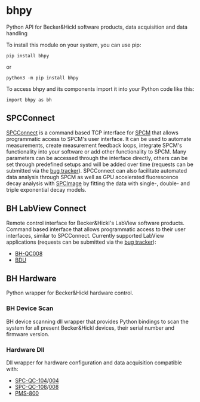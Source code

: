 # bhpy

Python API for Becker&Hickl software products, data acquisition and data handling

To install this module on your system, you can use pip: 

    pip install bhpy

or

    python3 -m pip install bhpy

To access bhpy and its components import it into your Python code like this:

    import bhpy as bh

## SPCConnect

[SPCConnect](https://www.becker-hickl.com/products/spcconnect) is a command based TCP interface for [SPCM](https://www.becker-hickl.com/products/spcm-data-acquisition-software) that allows programmatic access to SPCM's user interface. It can be used to automate measurements, create measurement feedback loops, integrate SPCM's functionality into your software or add other functionality to SPCM. Many parameters can be accessed through the interface directly, others can be set through predefined setups and will be added over time (requests can be submitted via the [bug tracker](https://github.com/bhmarscheck/bhpy/issues)). SPCConnect can also facilitate automated data analysis through SPCM as well as GPU accelerated fluorescence decay analysis with [SPCImage](https://www.becker-hickl.com/products/spcimage) by fitting the data with single-, double- and triple exponential decay models.

## BH LabView Connect

Remote control interface for Becker&Hickl's LabView software products. Command based interface that allows programmatic access to their user interfaces, similar to SPCConnect. Currently supported LabView applications (requests can be submitted via the [bug tracker](https://github.com/bhmarscheck/bhpy/issues)):
- [BH-QC008](https://www.becker-hickl.com/products/bh-qc008/)
- [BDU](https://www.becker-hickl.com/products/bdu-sm-series)

## BH Hardware

Python wrapper for Becker&Hickl hardware control.

### BH Device Scan

BH device scanning dll wrapper that provides Python bindings to scan the system for all present Becker&Hickl devices, their serial number and firmware version.

### Hardware Dll

Dll wrapper for hardware configuration and data acquisition compatible with:
- [SPC-QC-104](https://www.becker-hickl.com/products/spc-qc-104)/[004](https://www.becker-hickl.com/products/spc-qc-004)
- [SPC-QC-108](https://www.becker-hickl.com/products/spc-qc-108-tcspc-module)/[008](https://www.becker-hickl.com/products/spc-qc-008-tcspc-module)
- [PMS-800](https://www.becker-hickl.com/products/pms-800)
